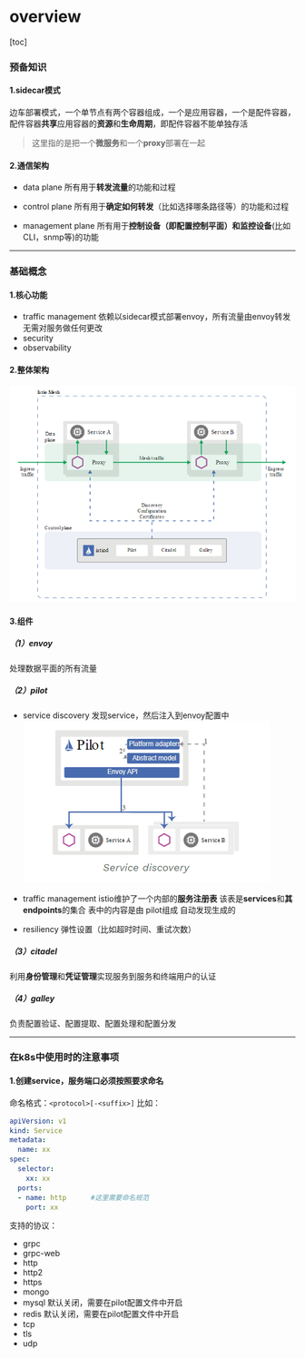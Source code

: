 # overview

[toc]

### 预备知识

#### 1.sidecar模式
边车部署模式，一个单节点有两个容器组成，一个是应用容器，一个是配件容器，配件容器**共享**应用容器的**资源**和**生命周期**，即配件容器不能单独存活
>这里指的是把一个**微服务**和一个**proxy**部署在一起  

#### 2.通信架构
* data plane
所有用于**转发流量**的功能和过程

* control plane
所有用于**确定如何转发**（比如选择哪条路径等）的功能和过程

* management plane
所有用于**控制设备（即配置控制平面）和监控设备**(比如CLI，snmp等)的功能

***

### 基础概念

#### 1.核心功能
* traffic management
依赖以sidecar模式部署envoy，所有流量由envoy转发
无需对服务做任何更改
* security
* observability

#### 2.整体架构
![](./imgs/overview_01.png)

#### 3.组件

##### （1）envoy
处理数据平面的所有流量

##### （2）pilot

* service discovery
发现service，然后注入到envoy配置中
![](./imgs/overview_02.png)

* traffic management
istio维护了一个内部的**服务注册表**
该表是**services**和**其endpoints**的集合
表中的内容是由 pilot组成 自动发现生成的

* resiliency
弹性设置（比如超时时间、重试次数）

##### （3）citadel
利用**身份管理**和**凭证管理**实现服务到服务和终端用户的认证

##### （4）galley
负责配置验证、配置提取、配置处理和配置分发

***

### 在k8s中使用时的注意事项

#### 1.创建service，服务端口必须按照要求命名
命名格式：`<protocol>[-<suffix>]`
比如：
```yaml
apiVersion: v1
kind: Service
metadata:
  name: xx
spec:
  selector:
    xx: xx
  ports:
  - name: http      #这里需要命名规范
    port: xx
```
支持的协议：
* grpc
* grpc-web
* http
* http2
* https
* mongo
* mysql
默认关闭，需要在pilot配置文件中开启
* redis
默认关闭，需要在pilot配置文件中开启
* tcp
* tls
* udp

